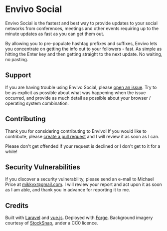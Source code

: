 # Envivo Social
Envivo Social is the fastest and best way to provide updates to your social networks from conferences, meetings and other events requiring up to the minute updates as fast as you can get them out.

By allowing you to pre-populate hashtag prefixes and suffixes, Envivo lets you concentrate on getting the info out to your followers - fast. As simple as hitting the Enter key and then getting straight to the next update. No waiting, no pasting.

## Support
If you are having trouble using Envivo Social, please [open an issue](https://github.com/MikkyX/envivo/issues). Try to be as explicit as possible about what was happening when the issue occurred, and provide as much detail as possible about your browser / operating system combination.

## Contributing
Thank you for considering contributing to Envivo! If you would like to contribute, please [create a pull request](https://github.com/MikkyX/envivo/pulls) and I will review it as soon as I can.

Please don't get offended if your request is declined or I don't get to it for a while!

## Security Vulnerabilities

If you discover a security vulnerability, please send an e-mail to Michael Price at mikkyx@gmail.com. I will review your report and act upon it as soon as I am able, and thank you in advance for reporting it to me.

## Credits
Built with [Laravel](https://laravel.com) and [vue.js](https://vuejs.org/). Deployed with [Forge](https://forge.laravel.com/). Background imagery courtesy of [StockSnap](https://stocksnap.io/), under a CC0 licence.

